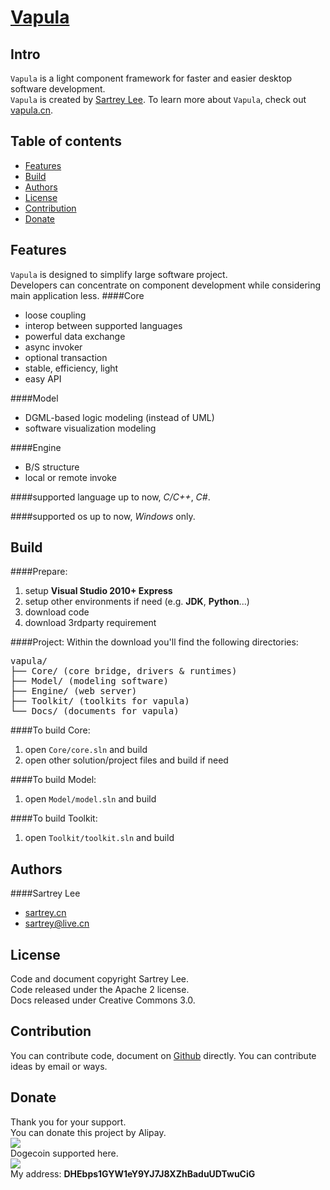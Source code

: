 [Vapula](http://vapula.cn "learn more here")
======

Intro
------
`Vapula` is a light component framework 
for faster and easier desktop software development.   
`Vapula` is created by 
[Sartrey Lee](http://sartrey.cn "know me here").
To learn more about `Vapula`, 
check out [vapula.cn](http://vapula.cn "learn more here").

Table of contents
------
* [Features](#features "Features")
* [Build](#build "Build")
* [Authors](#authors "Authors")
* [License](#license "License")
* [Contribution](#contribution "Contribution")
* [Donate](#donate "Donate")

Features
------
`Vapula` is designed to simplify large software project.   
Developers can concentrate on component development while considering main application less.
####Core
* loose coupling
* interop between supported languages
* powerful data exchange
* async invoker
* optional transaction
* stable, efficiency, light
* easy API

####Model
* DGML-based logic modeling (instead of UML)
* software visualization modeling

####Engine
* B/S structure
* local or remote invoke

####supported language
up to now, *C/C++*, *C#*.

####supported os
up to now, *Windows* only.

Build
------
####Prepare:
1. setup <b>Visual Studio 2010+ Express</b>   
2. setup other environments if need (e.g. <b>JDK</b>, <b>Python</b>...)
3. download code   
4. download 3rdparty requirement   

####Project:
Within the download you'll find the following directories:
<pre>
vapula/
├── Core/ (core bridge, drivers & runtimes)
├── Model/ (modeling software)
├── Engine/ (web server)
├── Toolkit/ (toolkits for vapula)
└── Docs/ (documents for vapula)
</pre>

####To build Core:
1. open <code>Core/core.sln</code> and build   
2. open other solution/project files and build if need

####To build Model:
1. open <code>Model/model.sln</code> and build

####To build Toolkit:
1. open <code>Toolkit/toolkit.sln</code> and build

<a id="authors"></a>Authors
------
####Sartrey Lee
* [sartrey.cn](http://sartrey.cn "know me here")
* [sartrey@live.cn](mailto:sartrey@live.cn "mail to me")

<a id="license"></a>License
------
Code and document copyright Sartrey Lee.   
Code released under the Apache 2 license.   
Docs released under Creative Commons 3.0.

<a id="contribution"></a>Contribution
------
You can contribute code, document on [Github](https://github.com/sartrey/vapula "Github") directly.
You can contribute ideas by email or ways.

<a id="donate"></a>Donate
------
Thank you for your support.   
You can donate this project by Alipay.   
<a href='http://me.alipay.com/sartrey'>
<img src='https://img.alipay.com/sys/personalprod/style/mc/btn-index.png' />
</a>   
Dogecoin supported here.  
<img src='https://raw.github.com/sartrey/vapula/master/Resource/dogecoin.png' />   
My address: <b>DHEbps1GYW1eY9YJ7J8XZhBaduUDTwuCiG</b>